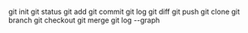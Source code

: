 git init
git status
git add
git commit
git log
git diff
git push
git clone
git branch
git checkout
git merge
git log --graph


